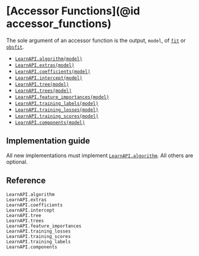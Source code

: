 # [Accessor Functions](@id accessor_functions)

The sole argument of an accessor function is the output, `model`, of [`fit`](@ref) or
[`obsfit`](@ref).

- [`LearnAPI.algorithm(model)`](@ref)
- [`LearnAPI.extras(model)`](@ref)
- [`LearnAPI.coefficients(model)`](@ref)
- [`LearnAPI.intercept(model)`](@ref)
- [`LearnAPI.tree(model)`](@ref)
- [`LearnAPI.trees(model)`](@ref)
- [`LearnAPI.feature_importances(model)`](@ref)
- [`LearnAPI.training_labels(model)`](@ref)
- [`LearnAPI.training_losses(model)`](@ref)
- [`LearnAPI.training_scores(model)`](@ref)
- [`LearnAPI.components(model)`](@ref)

## Implementation guide

All new implementations must implement [`LearnAPI.algorithm`](@ref). All others are
optional.

## Reference

```@docs
LearnAPI.algorithm
LearnAPI.extras
LearnAPI.coefficients
LearnAPI.intercept
LearnAPI.tree
LearnAPI.trees
LearnAPI.feature_importances
LearnAPI.training_losses
LearnAPI.training_scores
LearnAPI.training_labels
LearnAPI.components
```


